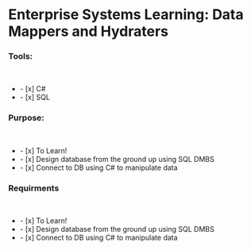 <h1>Enterprise Systems Learning: Data Mappers and Hydraters</h1>

<h3>Tools:</h3> <br>
    <ul><li>- [x] C#</li>
    <li>- [x] SQL</li></ul>
    
    
<h3>Purpose:</h3><br>
    <ul><li>- [x] To Learn!</li>  
    <li>- [x] Design database from the ground up using SQL DMBS</li>   
    <li>- [x] Connect to DB using C# to manipulate data</li></ul>
    
<h3>Requirments</h3><br>
    <ul><li>- [x] To Learn!</li>  
    <li>- [x] Design database from the ground up using SQL DMBS</li>   
    <li>- [x] Connect to DB using C# to manipulate data</li></ul>